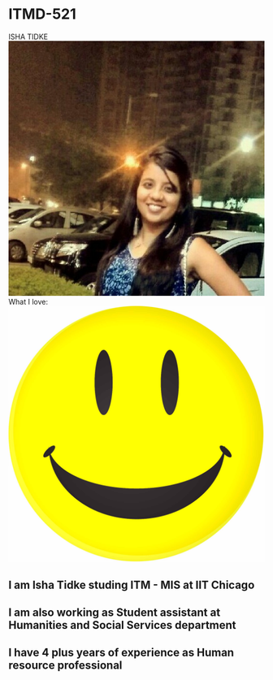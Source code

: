 # ITMD-521
ISHA TIDKE 
![alt text](https://github.com/ishatidke/ITMD-521/blob/master/Images/Isha_New.jpg "Hi,I am Isha")
What I love: 
![alt text](https://github.com/ishatidke/ITMD-521/blob/master/Images/Smile.jpg "Smile and keep smiling!!")
## I am Isha Tidke studing ITM - MIS at IIT Chicago 
## I am also working as Student assistant at Humanities and Social Services department
## I have 4 plus years of experience as Human resource professional
